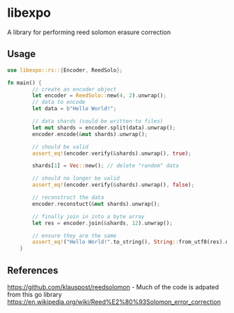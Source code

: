 # libexpo
A library for performing reed solomon erasure correction

## Usage

``` rust
use libexpo::rs::{Encoder, ReedSolo};

fn main() {
        // create an encoder object
        let encoder = ReedSolo::new(4, 2).unwrap();
        // data to encode
        let data = b"Hello World!";

        // data shards (could be written to files)
        let mut shards = encoder.split(data).unwrap();
        encoder.encode(&mut shards).unwrap();

        // should be valid
        assert_eq!(encoder.verify(&shards).unwrap(), true);

        shards[1] = Vec::new(); // delete "random" data

        // should no longer be valid
        assert_eq!(encoder.verify(&shards).unwrap(), false);

        // reconstruct the data
        encoder.reconstuct(&mut shards).unwrap();

        // finally join in into a byte array
        let res = encoder.join(&shards, 12).unwrap();

        // ensure they are the same
        assert_eq!("Hello World!".to_string(), String::from_utf8(res).unwrap());
    }
```

## References

https://github.com/klauspost/reedsolomon - Much of the code is adpated from this go library
https://en.wikipedia.org/wiki/Reed%E2%80%93Solomon_error_correction  